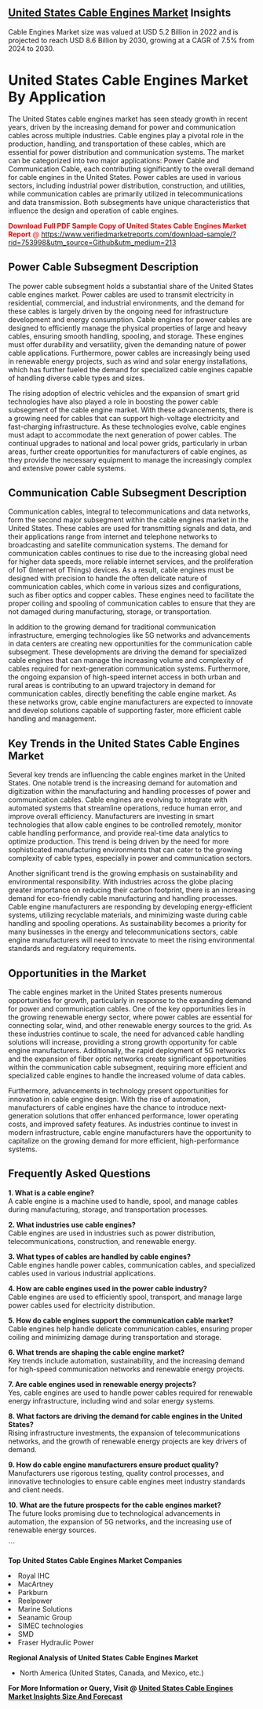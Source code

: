 <h2><a href="https://www.verifiedmarketreports.com/download-sample/?rid=753998&amp;utm_source=Github&amp;utm_medium=213" target="_blank">United States Cable Engines Market</a> Insights</h2><p>Cable Engines Market size was valued at USD 5.2 Billion in 2022 and is projected to reach USD 8.6 Billion by 2030, growing at a CAGR of 7.5% from 2024 to 2030.</p><p><h1>United States Cable Engines Market By Application</h1><p>The United States cable engines market has seen steady growth in recent years, driven by the increasing demand for power and communication cables across multiple industries. Cable engines play a pivotal role in the production, handling, and transportation of these cables, which are essential for power distribution and communication systems. The market can be categorized into two major applications: Power Cable and Communication Cable, each contributing significantly to the overall demand for cable engines in the United States. Power cables are used in various sectors, including industrial power distribution, construction, and utilities, while communication cables are primarily utilized in telecommunications and data transmission. Both subsegments have unique characteristics that influence the design and operation of cable engines. <p><span class=""><span style="color: #ff0000;"><strong>Download Full PDF Sample Copy of United States Cable Engines Market Report</strong> @ </span><a href="https://www.verifiedmarketreports.com/download-sample/?rid=753998&amp;utm_source=Github&amp;utm_medium=213" target="_blank">https://www.verifiedmarketreports.com/download-sample/?rid=753998&amp;utm_source=Github&amp;utm_medium=213</a></span></p><h2>Power Cable Subsegment Description</h2><p>The power cable subsegment holds a substantial share of the United States cable engines market. Power cables are used to transmit electricity in residential, commercial, and industrial environments, and the demand for these cables is largely driven by the ongoing need for infrastructure development and energy consumption. Cable engines for power cables are designed to efficiently manage the physical properties of large and heavy cables, ensuring smooth handling, spooling, and storage. These engines must offer durability and versatility, given the demanding nature of power cable applications. Furthermore, power cables are increasingly being used in renewable energy projects, such as wind and solar energy installations, which has further fueled the demand for specialized cable engines capable of handling diverse cable types and sizes.<p>The rising adoption of electric vehicles and the expansion of smart grid technologies have also played a role in boosting the power cable subsegment of the cable engine market. With these advancements, there is a growing need for cables that can support high-voltage electricity and fast-charging infrastructure. As these technologies evolve, cable engines must adapt to accommodate the next generation of power cables. The continual upgrades to national and local power grids, particularly in urban areas, further create opportunities for manufacturers of cable engines, as they provide the necessary equipment to manage the increasingly complex and extensive power cable systems.<h2>Communication Cable Subsegment Description</h2><p>Communication cables, integral to telecommunications and data networks, form the second major subsegment within the cable engines market in the United States. These cables are used for transmitting signals and data, and their applications range from internet and telephone networks to broadcasting and satellite communication systems. The demand for communication cables continues to rise due to the increasing global need for higher data speeds, more reliable internet services, and the proliferation of IoT (Internet of Things) devices. As a result, cable engines must be designed with precision to handle the often delicate nature of communication cables, which come in various sizes and configurations, such as fiber optics and copper cables. These engines need to facilitate the proper coiling and spooling of communication cables to ensure that they are not damaged during manufacturing, storage, or transportation.<p>In addition to the growing demand for traditional communication infrastructure, emerging technologies like 5G networks and advancements in data centers are creating new opportunities for the communication cable subsegment. These developments are driving the demand for specialized cable engines that can manage the increasing volume and complexity of cables required for next-generation communication systems. Furthermore, the ongoing expansion of high-speed internet access in both urban and rural areas is contributing to an upward trajectory in demand for communication cables, directly benefiting the cable engine market. As these networks grow, cable engine manufacturers are expected to innovate and develop solutions capable of supporting faster, more efficient cable handling and management.<h2>Key Trends in the United States Cable Engines Market</h2><p>Several key trends are influencing the cable engines market in the United States. One notable trend is the increasing demand for automation and digitization within the manufacturing and handling processes of power and communication cables. Cable engines are evolving to integrate with automated systems that streamline operations, reduce human error, and improve overall efficiency. Manufacturers are investing in smart technologies that allow cable engines to be controlled remotely, monitor cable handling performance, and provide real-time data analytics to optimize production. This trend is being driven by the need for more sophisticated manufacturing environments that can cater to the growing complexity of cable types, especially in power and communication sectors.<p>Another significant trend is the growing emphasis on sustainability and environmental responsibility. With industries across the globe placing greater importance on reducing their carbon footprint, there is an increasing demand for eco-friendly cable manufacturing and handling processes. Cable engine manufacturers are responding by developing energy-efficient systems, utilizing recyclable materials, and minimizing waste during cable handling and spooling operations. As sustainability becomes a priority for many businesses in the energy and telecommunications sectors, cable engine manufacturers will need to innovate to meet the rising environmental standards and regulatory requirements.<h2>Opportunities in the Market</h2><p>The cable engines market in the United States presents numerous opportunities for growth, particularly in response to the expanding demand for power and communication cables. One of the key opportunities lies in the growing renewable energy sector, where power cables are essential for connecting solar, wind, and other renewable energy sources to the grid. As these industries continue to scale, the need for advanced cable handling solutions will increase, providing a strong growth opportunity for cable engine manufacturers. Additionally, the rapid deployment of 5G networks and the expansion of fiber optic networks create significant opportunities within the communication cable subsegment, requiring more efficient and specialized cable engines to handle the increased volume of data cables.<p>Furthermore, advancements in technology present opportunities for innovation in cable engine design. With the rise of automation, manufacturers of cable engines have the chance to introduce next-generation solutions that offer enhanced performance, lower operating costs, and improved safety features. As industries continue to invest in modern infrastructure, cable engine manufacturers have the opportunity to capitalize on the growing demand for more efficient, high-performance systems.<h2>Frequently Asked Questions</h2><p><strong>1. What is a cable engine?</strong><br> A cable engine is a machine used to handle, spool, and manage cables during manufacturing, storage, and transportation processes.</p><p><strong>2. What industries use cable engines?</strong><br> Cable engines are used in industries such as power distribution, telecommunications, construction, and renewable energy.</p><p><strong>3. What types of cables are handled by cable engines?</strong><br> Cable engines handle power cables, communication cables, and specialized cables used in various industrial applications.</p><p><strong>4. How are cable engines used in the power cable industry?</strong><br> Cable engines are used to efficiently spool, transport, and manage large power cables used for electricity distribution.</p><p><strong>5. How do cable engines support the communication cable market?</strong><br> Cable engines help handle delicate communication cables, ensuring proper coiling and minimizing damage during transportation and storage.</p><p><strong>6. What trends are shaping the cable engine market?</strong><br> Key trends include automation, sustainability, and the increasing demand for high-speed communication networks and renewable energy projects.</p><p><strong>7. Are cable engines used in renewable energy projects?</strong><br> Yes, cable engines are used to handle power cables required for renewable energy infrastructure, including wind and solar energy systems.</p><p><strong>8. What factors are driving the demand for cable engines in the United States?</strong><br> Rising infrastructure investments, the expansion of telecommunications networks, and the growth of renewable energy projects are key drivers of demand.</p><p><strong>9. How do cable engine manufacturers ensure product quality?</strong><br> Manufacturers use rigorous testing, quality control processes, and innovative technologies to ensure cable engines meet industry standards and client needs.</p><p><strong>10. What are the future prospects for the cable engines market?</strong><br> The future looks promising due to technological advancements in automation, the expansion of 5G networks, and the increasing use of renewable energy sources.</p>```</p><p><strong>Top United States Cable Engines Market Companies</strong></p><div data-test-id=""><p><li>Royal IHC</li><li> MacArtney</li><li> Parkburn</li><li> Reelpower</li><li> Marine Solutions</li><li> Seanamic Group</li><li> SIMEC technologies</li><li> SMD</li><li> Fraser Hydraulic Power</li></p><div><strong>Regional Analysis of&nbsp;United States Cable Engines Market</strong></div><ul><li dir="ltr"><p dir="ltr">North America&nbsp;(United States, Canada, and Mexico, etc.)</p></li></ul><p><strong>For More Information or Query, Visit @&nbsp;</strong><strong><a href="https://www.verifiedmarketreports.com/product/cable-engines-market/?utm_source=Github&amp;utm_medium=213" target="_blank">United States Cable Engines Market Insights Size And Forecast</a></strong></p></div>

